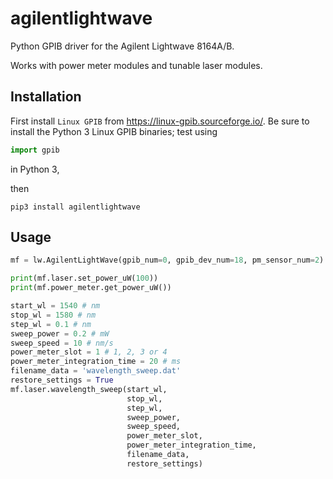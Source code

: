 # agilentlightwave
Python GPIB driver for the Agilent Lightwave 8164A/B.

Works with power meter modules and tunable laser modules.

## Installation
First install `Linux GPIB` from https://linux-gpib.sourceforge.io/.
Be sure to install the Python 3 Linux GPIB binaries; test using
```python
import gpib
```
in Python 3,

then
```
pip3 install agilentlightwave
```
## Usage
```python
mf = lw.AgilentLightWave(gpib_num=0, gpib_dev_num=18, pm_sensor_num=2)

print(mf.laser.set_power_uW(100))
print(mf.power_meter.get_power_uW())

start_wl = 1540 # nm
stop_wl = 1580 # nm
step_wl = 0.1 # nm
sweep_power = 0.2 # mW
sweep_speed = 10 # nm/s
power_meter_slot = 1 # 1, 2, 3 or 4
power_meter_integration_time = 20 # ms
filename_data = 'wavelength_sweep.dat'
restore_settings = True
mf.laser.wavelength_sweep(start_wl,
                          stop_wl,
                          step_wl,
                          sweep_power,
                          sweep_speed,
                          power_meter_slot,
                          power_meter_integration_time,
                          filename_data,
                          restore_settings)
```
